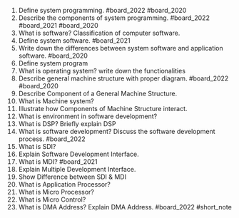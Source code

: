 1. Define system programming. #board_2022 #board_2020 
2. Describe the components of system programming. #board_2022 #board_2021 #board_2020 
3. What is software? Classification of computer software.
4. Define system software. #board_2021 
5. Write down the differences between system software and application software. #board_2020 
6. Define system program
7. What is operating system? write down the functionalities
8. Describe general machine structure with proper diagram. #board_2022 #board_2020 
9. Describe Component of a General Machine Structure.
10. What is Machine system?
11. Illustrate how Components of Machine Structure interact.
12. What is environment in software development?
13. What is DSP? Briefly explain DSP
14. What is software development? Discuss the software development process. #board_2022 
15. What is SDI?
16. Explain Software Development Interface.
17. What is MDI? #board_2021 
18. Explain Multiple Development Interface.
19. Show Difference between SDI & MDI
20. What is Application Processor?
21. What is Micro Processor?
22. What is Micro Control?
23. What is DMA Address? Explain DMA Address. #board_2022 #short_note 